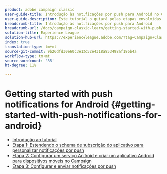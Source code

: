 ```yaml
---
product: adobe campaign classic
user-guide-title: Introdução às notificações por push para Android no Campaign Classic
user-guide-description: Este tutorial o guiará pelas etapas envolvidas no envio de notificações por push do Adobe Campaign para um aplicativo Android.
breadcrumb-title: Introdução às notificações por push para Android
breadcrumb-url: /docs/campaign-classic-learn/getting-started-with-push-notifications-for-android/introduction.html
solution-title: Experience League
solution-hub-url: https://experienceleague.adobe.com/?tag=Campaign+Classic#recommended/solutions/campaign
index: true
translation-type: tm+mt
source-git-commit: 9b26dfd30e60c3e12c52e4318a853498af186b4a
workflow-type: tm+mt
source-wordcount: '85'
ht-degree: 11%

---
```



# Getting started with push notifications for Android {#getting-started-with-push-notifications-for-android}

+ [Introdução ao tutorial](/help/tutorial-getting-started-with-push-notifications-for-android/introduction.md)
+ [Etapa 1: Estendendo o schema de subscrição do aplicativo para personalizar notificações por push](/help/tutorial-getting-started-with-push-notifications-for-android/extending-the-app-subscription-schema.md)
+ [Etapa 2: Configurar um serviço Android e criar um aplicativo Android para dispositivos móveis no Campaign](/help/tutorial-getting-started-with-push-notifications-for-android/configuring-an-android-service-in-campaign.md)
+ [Etapa 3: Configurar e enviar notificações por push](/help/tutorial-getting-started-with-push-notifications-for-android/configuring-and-sending-push-notifications.md)

